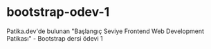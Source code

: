 # bootstrap-odev-1
Patika.dev'de bulunan "Başlangıç Seviye Frontend Web Development Patikası" - Bootstrap dersi ödevi 1
